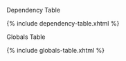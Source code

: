 Dependency Table

{% include dependency-table.xhtml %}

Globals Table

{% include globals-table.xhtml %}
